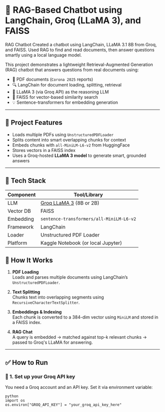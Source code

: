# 🧠 RAG-Based Chatbot using LangChain, Groq (LLaMA 3), and FAISS

RAG Chatbot Created a chatbot using LangChain, LLaMA 3.1 8B from Groq, and FAISS. Used RAG to find and read documents, then answer questions smartly using a local language model.


This project demonstrates a lightweight Retrieval-Augmented Generation (RAG) chatbot that answers questions from real documents using:
- 📄 PDF documents (`Corona 2025` reports)
- 🔍 LangChain for document loading, splitting, retrieval
- 🤖 LLaMA 3 (via Groq API) as the reasoning LLM
- 🧠 FAISS for vector-based similarity search
- 💡 Sentence-transformers for embedding generation

---

## 🔧 Project Features

- Loads multiple PDFs using `UnstructuredPDFLoader`
- Splits content into smart overlapping chunks for context
- Embeds chunks with `all-MiniLM-L6-v2` from HuggingFace
- Stores vectors in a FAISS index
- Uses a Groq-hosted **LLaMA 3 model** to generate smart, grounded answers

---

## 🧪 Tech Stack

| Component | Tool/Library |
|----------|--------------|
| LLM      | [Groq LLaMA 3](https://groq.com/) (8B or 2B) |
| Vector DB| FAISS |
| Embedding| `sentence-transformers/all-MiniLM-L6-v2` |
| Framework| LangChain |
| Loader   | Unstructured PDF Loader |
| Platform | Kaggle Notebook (or local Jupyter) |



## 🚀 How It Works

1. **PDF Loading**  
   Loads and parses multiple documents using LangChain’s `UnstructuredPDFLoader`.

2. **Text Splitting**  
   Chunks text into overlapping segments using `RecursiveCharacterTextSplitter`.

3. **Embeddings & Indexing**  
   Each chunk is converted to a 384-dim vector using `MiniLM` and stored in a FAISS index.

4. **RAG Chat**  
   A query is embedded → matched against top-k relevant chunks → passed to Groq's LLaMA for answering.

---

## ✅ How to Run

### 🔐 1. Set up your Groq API key
You need a Groq account and an API key. Set it via environment variable:
```
python
import os
os.environ["GROQ_API_KEY"] = "your_groq_api_key_here"
```


